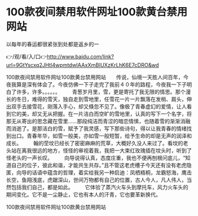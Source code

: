 # 100款夜间禁用软件网址100款黄台禁用网站
以每年的春运都很紧张到处都是返乡的一

👉/观/看/入/口👉http://www.baidu.com/link?url=9GtYscxq2JHtl4wpmtdwIAAxXmBlUXzKrLhK6E7cDRO&wd

100款夜间禁用软件网址100款黄台禁用网站　　传说，仙境一天胜人间百年，今夜我算是深有体会了。今夜仿佛一下子走完了我前４０年的路程，今夜我一下子明白了许多，许多。。。。。。
　　青葱岁月里，雪，更是寄托了我无限的情思。那个漫长的冬日，难得的雪天，独自走到雪地里，任雪花一片一片飘落在发梢、肩头，伸出双手去接雪花，刚落入手心，却又倏忽不见了。像极了青春虚幻的爱情，让人看到它的美，却又无从把握。在一片洁白而空旷的雪地里，认真的写下一个名字，将那无从寄出的思念藏在雪里……那段纯洁而青涩的暗恋情愫，也随着雪的渐渐消融而消逝了。是那洁白的雪，赋予了我灵感，写下那些诗句，得以让我青春的情绪找到出口。青春年华，如雪一般美，亦如雪一般短暂，给予生命的却是无声的润泽和成长。
　　翰的茔坟已经长了密密麻麻的荒草，大概好久没人来过了。看坟的老头站在离我很远的地方，怪怪的审视着我，我把一大束红玫瑰插在坟头时，听到了怪老头的一声长叹。
　　向导说得认真，态度庄重，我也不便再刨根问底儿，“知道自己的位子，彼此和谐，才能共生共存。”且不管这老虎槽子今天还有没有老虎隐匿，向导的话语中蕴含的哲理，着实给我另一种启迪：凤栖梧桐，龙霸怒海，鹰击长空，鱼翔浅底，虎踞深山，世间万物都有自己的位置，古人今人，凡人伟人，当然包括我们自己，都是如此。
　　它体验了蒸汽火车头到摩托车，风力火车头的期间变化。它不是一尘静止，它也有本人的汗青，它也要革新换代。

100款夜间禁用软件网址100款黄台禁用网站
